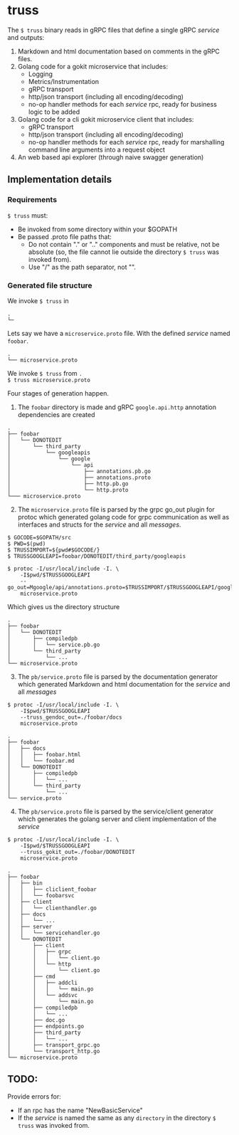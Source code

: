 # truss

The `$ truss` binary reads in gRPC files that define a single gRPC *service* and outputs:
1. Markdown and html documentation based on comments in the gRPC files.
2. Golang code for a gokit microservice that includes:
	- Logging
	- Metrics/Instrumentation
	- gRPC transport
	- http/json transport (including all encoding/decoding)
	- no-op handler methods for each *service* rpc, ready for business logic to be added
3. Golang code for a cli gokit microservice client that includes:
	- gRPC transport
	- http/json transport (including all encoding/decoding)
	- no-op handler methods for each *service* rpc, ready for marshalling command line arguments into a request object
4. An web based api explorer (through naive swagger generation)

## Implementation details

### Requirements

`$ truss` must:
- Be invoked from some directory within your $GOPATH
- Be passed .proto file paths that:
	- Do not contain "." or ".." components and must be relative, not be absolute (so, the file cannot lie outside the directory `$ truss` was invoked from).
	- Use "/" as the path separator, not "\".

### Generated file structure

We invoke `$ truss` in
```
.
└─
```
Lets say we have a `microservice.proto` file. With the defined *service* named `foobar`.
```
.
└── microservice.proto
```
We invoke `$ truss` from `.`  
`$ truss microservice.proto`  
  
Four stages of generation happen.
1. The `foobar` directory is made and gRPC `google.api.http` annotation dependencies are created
```
.
├── foobar
│   └── DONOTEDIT
│       └── third_party
│           └── googleapis
│               └── google
│                   └── api
│                       ├── annotations.pb.go
│                       ├── annotations.proto
│                       ├── http.pb.go
│                       └── http.proto
└─── microservice.proto
```

2. The `microservice.proto` file is parsed by the grpc go_out plugin for protoc which generated golang code for grpc communication as well as interfaces and structs for the *service* and all *messages*.
```
$ GOCODE=$GOPATH/src
$ PWD=$(pwd)
$ TRUSSIMPORT=${pwd#$GOCODE/}
$ TRUSSGOOGLEAPI=foobar/DONOTEDIT/third_party/googleapis

$ protoc -I/usr/local/include -I. \
	-I$pwd/$TRUSSGOOGLEAPI
	--go_out=Mgoogle/api/annotations.proto=$TRUSSIMPORT/$TRUSSGOOGLEAPI/google/api,plugins=grpc:./foobar/DONOTEDIT/compiledpb
	microservice.proto

```
Which gives us the directory structure
```
.
├── foobar
│   └── DONOTEDIT
│       ├── compiledpb
│       │   └── service.pb.go
│       └── third_party
│           └── ...
└── microservice.proto
```
3. The `pb/service.proto` file is parsed by the documentation generator which generated Markdown and html documentation for the *service* and all *messages*
```
$ protoc -I/usr/local/include -I. \
	-I$pwd/$TRUSSGOOGLEAPI
	--truss_gendoc_out=./foobar/docs
	microservice.proto
```
```
.
├── foobar
│   ├── docs
│   │   ├── foobar.html
│   │   └── foobar.md
│   └── DONOTEDIT
│       ├── compiledpb
│       │   └── ...
│       └── third_party
│           └── ...
└── service.proto
```
4. The `pb/service.proto` file is parsed by the service/client generator which generates the golang server and client implementation of the *service*

```
$ protoc -I/usr/local/include -I. \
	-I$pwd/$TRUSSGOOGLEAPI
	--truss_gokit_out=./foobar/DONOTEDIT
	microservice.proto
```
```
.
├── foobar
│   ├── bin
│   │   ├── cliclient_foobar
│   │   └── foobarsvc
│   ├── client
│   │   └── clienthandler.go
│   ├── docs
│   │   └── ...
│   ├── server
│   │   └── servicehandler.go
│   └── DONOTEDIT
│       ├── client
│       │   ├── grpc
│       │   │   └── client.go
│       │   └── http
│       │       └── client.go
│       ├── cmd
│       │   ├── addcli
│       │   │   └── main.go
│       │   └── addsvc
│       │       └── main.go
│       ├── compiledpb
│       │   └── ...
│       ├── doc.go
│       ├── endpoints.go
│       ├── third_party
│       │   └── ...
│       ├── transport_grpc.go
│       └── transport_http.go
└── microservice.proto
```
## TODO:

Provide errors for:
  - If an rpc has the name "NewBasicService"
  - If the *service* is named the same as any `directory` in the directory `$ truss` was invoked from.

